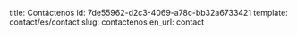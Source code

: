 title: Contáctenos
id: 7de55962-d2c3-4069-a78c-bb32a6733421
template: contact/es/contact
slug: contactenos
en_url: contact